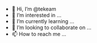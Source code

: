 - 👋 Hi, I’m @tekeam
- 👀 I’m interested in ...
- 🌱 I’m currently learning ...
- 💞️ I’m looking to collaborate on ...
- 📫 How to reach me ...

<!---
tekeam/tekeam is a ✨ special ✨ repository because its `README.md` (this file) appears on your GitHub profile.
You can click the Preview link to take a look at your changes.
--->

